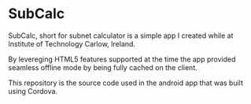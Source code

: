 SubCalc
=======
SubCalc, short for subnet calculator is a simple app I created while at Institute of Technology Carlow, Ireland.

By levereging HTML5 features supported at the time the app provided seamless offline mode by being fully cached on the client.

This repository is the source code used in the android app that was built using Cordova.
